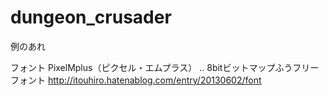 # dungeon_crusader
例のあれ

フォント
PixelMplus（ピクセル・エムプラス） ‥ 8bitビットマップふうフリーフォント
http://itouhiro.hatenablog.com/entry/20130602/font
